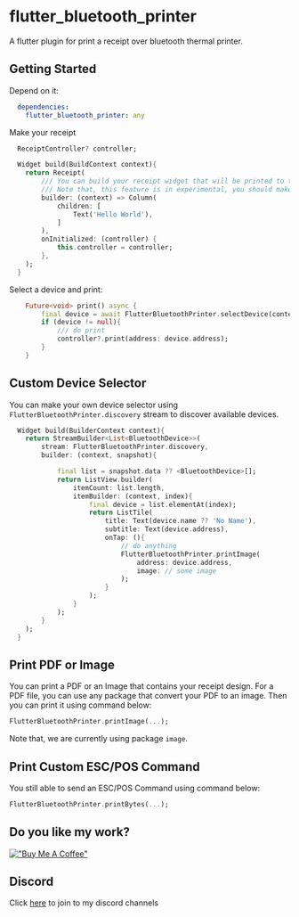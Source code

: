 # flutter_bluetooth_printer

A flutter plugin for print a receipt over bluetooth thermal printer.

## Getting Started

Depend on it:

```yaml
  dependencies:
    flutter_bluetooth_printer: any
```

Make your receipt

```dart
  ReceiptController? controller;

  Widget build(BuildContext context){
    return Receipt(
        /// You can build your receipt widget that will be printed to the device
        /// Note that, this feature is in experimental, you should make sure your widgets will be fit on every device.
        builder: (context) => Column(
            children: [
                Text('Hello World'),
            ]
        ),
        onInitialized: (controller) {
            this.controller = controller;
        },
    );
  }
```

Select a device and print:

```dart
    Future<void> print() async {
        final device = await FlutterBluetoothPrinter.selectDevice(context);
        if (device != null){
            /// do print
            controller?.print(address: device.address);
        }
    }
```

## Custom Device Selector

You can make your own device selector using `FlutterBluetoothPrinter.discovery` stream to discover available devices.

```dart
  Widget build(BuilderContext context){
    return StreamBuilder<List<BluetoothDevice>>(
        stream: FlutterBluetoothPrinter.discovery,
        builder: (context, snapshot){

            final list = snapshot.data ?? <BluetoothDevice>[];
            return ListView.builder(
                itemCount: list.length,
                itemBuilder: (context, index){
                    final device = list.elementAt(index);
                    return ListTile(
                        title: Text(device.name ?? 'No Name'),
                        subtitle: Text(device.address),
                        onTap: (){
                            // do anything
                            FlutterBluetoothPrinter.printImage(
                                address: device.address,
                                image: // some image
                            );
                        }
                    );
                }
            );
        }
    );
  }

```

## Print PDF or Image

You can print a PDF or an Image that contains your receipt design.
For a PDF file, you can use any package that convert your PDF to an image.
Then you can print it using command below:

```dart
FlutterBluetoothPrinter.printImage(...);
```

Note that, we are currently using package `image`.

## Print Custom ESC/POS Command
You still able to send an ESC/POS Command using command below:

```dart
FlutterBluetoothPrinter.printBytes(...);
```

## Do you like my work?

[!["Buy Me A Coffee"](https://www.buymeacoffee.com/assets/img/custom_images/orange_img.png)](https://www.buymeacoffee.com/ekasetiawans)

## Discord

Click [here](https://discord.gg/aqk6JjBm) to join to my discord channels